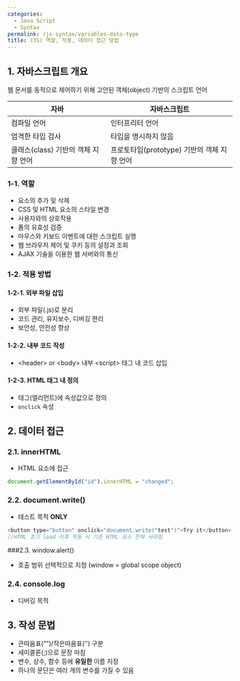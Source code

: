 ```yaml
---
categories:
  - Java Script
  - Syntax
permalink: /js-syntax/variables-data-type
title: (JS) 역할, 적용, 데이터 접근 방법
---
```


## 1. 자바스크립트 개요

웹 문서를 동적으로 제어하기 위해 고안된 객체(object) 기반의 스크립트 언어

| **자바**                            | **자바스크립트**                            |
| ----------------------------------- | ------------------------------------------- |
| 컴파일 언어                         | 인터프리터 언어                             |
| 엄격한 타입 검사                    | 타입을 명시하지 않음                        |
| 클래스(class) 기반의 객체 지향 언어 | 프로토타입(prototype) 기반의 객체 지향 언어 |

### 1-1. 역할

- 요소의 추가 및 삭제
- CSS 및 HTML 요소의 스타일 변경
- 사용자와의 상호작용
- 폼의 유효성 검증
- 마우스와 키보드 이벤트에 대한 스크립트 실행
- 웹 브라우저 제어 및 쿠키 등의 설정과 조회
- AJAX 기술을 이용한 웹 서버와의 통신


### 1-2. 적용 방법

#### 1-2-1. 외부 파일 삽입

- 외부 파일(.js)로 분리
- 코드 관리, 유지보수, 디버깅 편리
- 보안성, 안전성 향상

#### 1-2-2. 내부 코드 작성

- <header\> or <body\> 내부 <script\> 태그 내 코드 삽입

#### 1-2-3. HTML 태그 내 정의

- 태그(엘리먼트)에 속성값으로 정의
- `onclick` 속성


## 2. 데이터 접근

### 2.1. innerHTML
- HTML 요소에 접근

```js
document.getElementById("id").innerHTML = "changed";
```

### 2.2. document.write()
- 테스트 목적 **ONLY**

```js
<button type="button" onclick="document.write("test")">Try it</button> 
//HTML 초기 load 이후 작동 시 기존 HTML 요소 전체 사라짐

```

###2.3. window.alert()
- 호출 범위 선택적으로 지정 (window = global scope object)

### 2.4. console.log
- 디버깅 목적



## 3. 작성 문법
- 큰따옴표(””)/작은따옴표(’’) 구분
- 세미콜론(;)으로 문장 마침
- 변수, 상수, 함수 등에 **유일한** 이름 지정
- 하나의 문단은 여러 개의 변수를 가질 수 있음

